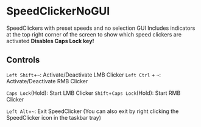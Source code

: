 # SpeedClickerNoGUI
SpeedClickers with preset speeds and no selection GUI
Includes indicators at the top right corner of the screen to show which speed clickers are activated
**Disables Caps Lock key!**

## Controls
`Left Shift`+`~`: Activate/Deactivate LMB Clicker
`Left Ctrl` + `~`: Activate/Deactivate RMB Clicker

`Caps Lock`(Hold): Start LMB Clicker
`Shift`+`Caps Lock`(Hold): Start RMB Clicker

`Left Alt`+`~`: Exit SpeedClicker (You can also exit by right clicking the SpeedClicker icon in the taskbar tray)
